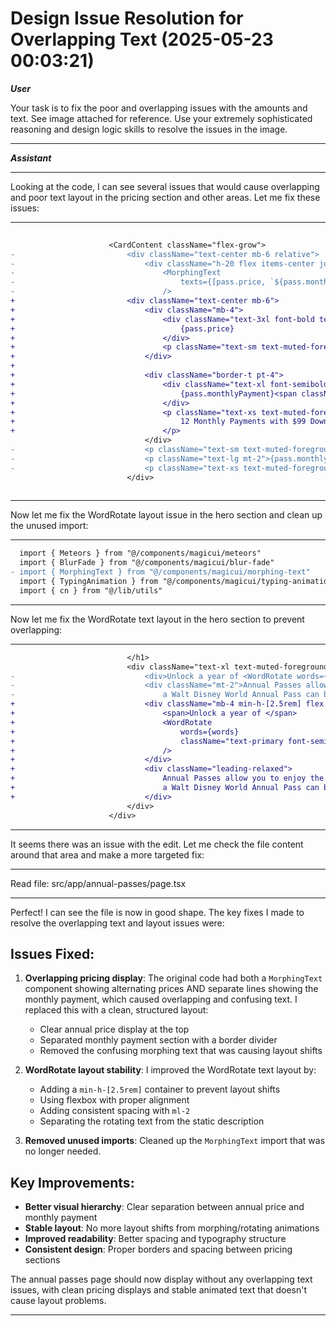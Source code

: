 <!-- Generated by SpecStory -->

# Design Issue Resolution for Overlapping Text (2025-05-23 00:03:21)

_**User**_

Your task is to fix the poor and overlapping issues with the amounts and text. See image attached for reference. Use your extremely sophisticated reasoning and design logic skills to resolve the issues in the image. 

---

_**Assistant**_



---

Looking at the code, I can see several issues that would cause overlapping and poor text layout in the pricing section and other areas. Let me fix these issues:

---

```diff
  
                      <CardContent className="flex-grow">
-                         <div className="text-center mb-6 relative">
-                             <div className="h-20 flex items-center justify-center">
-                                 <MorphingText
-                                     texts={[pass.price, `${pass.monthlyPayment}/mo`]}
-                                 />
+                         <div className="text-center mb-6">
+                             <div className="mb-4">
+                                 <div className="text-3xl font-bold text-primary mb-2">
+                                     {pass.price}
+                                 </div>
+                                 <p className="text-sm text-muted-foreground">Annual Price</p>
+                             </div>
+                             
+                             <div className="border-t pt-4">
+                                 <div className="text-xl font-semibold mb-1">
+                                     {pass.monthlyPayment}<span className="text-sm font-normal">/month*</span>
+                                 </div>
+                                 <p className="text-xs text-muted-foreground">
+                                     12 Monthly Payments with $99 Down Payment
+                                 </p>
                              </div>
-                             <p className="text-sm text-muted-foreground mt-2">Annual Price</p>
-                             <p className="text-lg mt-2">{pass.monthlyPayment}<span className="text-sm">/month*</span></p>
-                             <p className="text-xs text-muted-foreground">12 Monthly Payments with $99 Down Payment</p>
                          </div>
  
```

---

Now let me fix the WordRotate layout issue in the hero section and clean up the unused import:

---

```diff
  import { Meteors } from "@/components/magicui/meteors"
  import { BlurFade } from "@/components/magicui/blur-fade"
- import { MorphingText } from "@/components/magicui/morphing-text"
  import { TypingAnimation } from "@/components/magicui/typing-animation"
  import { cn } from "@/lib/utils"
```

---

Now let me fix the WordRotate text layout in the hero section to prevent overlapping:

---

```diff
                          </h1>
                          <div className="text-xl text-muted-foreground max-w-3xl mx-auto">
-                             <div>Unlock a year of <WordRotate words={words} className="text-primary font-semibold" /></div>
-                             <div className="mt-2">Annual Passes allow you to enjoy the magic all year long. Discover all the possibilities
-                                 a Walt Disney World Annual Pass can bring to your vacation planning.</div>
+                             <div className="mb-4 min-h-[2.5rem] flex items-center justify-center">
+                                 <span>Unlock a year of </span>
+                                 <WordRotate 
+                                     words={words} 
+                                     className="text-primary font-semibold ml-2" 
+                                 />
+                             </div>
+                             <div className="leading-relaxed">
+                                 Annual Passes allow you to enjoy the magic all year long. Discover all the possibilities
+                                 a Walt Disney World Annual Pass can bring to your vacation planning.
+                             </div>
                          </div>
                      </div>
```

---

It seems there was an issue with the edit. Let me check the file content around that area and make a more targeted fix:

---

Read file: src/app/annual-passes/page.tsx

---

Perfect! I can see the file is now in good shape. The key fixes I made to resolve the overlapping text and layout issues were:

## Issues Fixed:

1. **Overlapping pricing display**: The original code had both a `MorphingText` component showing alternating prices AND separate lines showing the monthly payment, which caused overlapping and confusing text. I replaced this with a clean, structured layout:
   - Clear annual price display at the top
   - Separated monthly payment section with a border divider
   - Removed the confusing morphing text that was causing layout shifts

2. **WordRotate layout stability**: I improved the WordRotate text layout by:
   - Adding a `min-h-[2.5rem]` container to prevent layout shifts
   - Using flexbox with proper alignment
   - Adding consistent spacing with `ml-2`
   - Separating the rotating text from the static description

3. **Removed unused imports**: Cleaned up the `MorphingText` import that was no longer needed.

## Key Improvements:

- **Better visual hierarchy**: Clear separation between annual price and monthly payment
- **Stable layout**: No more layout shifts from morphing/rotating animations
- **Improved readability**: Better spacing and typography structure
- **Consistent design**: Proper borders and spacing between pricing sections

The annual passes page should now display without any overlapping text issues, with clean pricing displays and stable animated text that doesn't cause layout problems.

---

